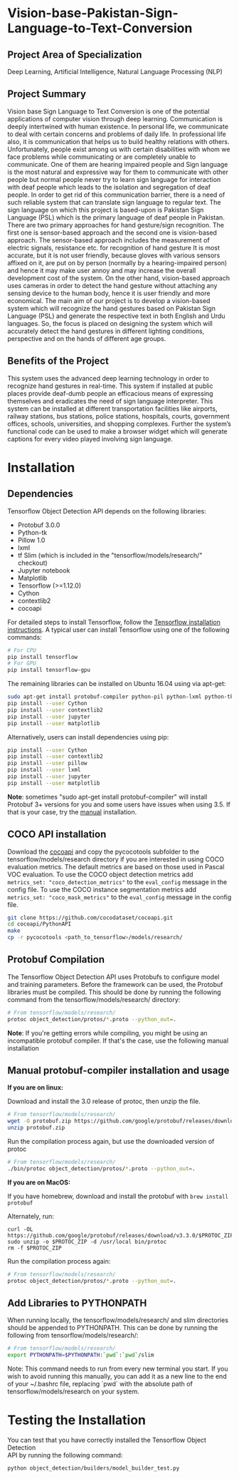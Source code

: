 # Vision-base-Pakistan-Sign-Language-to-Text-Conversion

## Project Area of Specialization
   Deep Learning, Artificial Intelligence, Natural Language Processing (NLP)
## Project Summary
   Vision base Sign Language to Text Conversion is one of the potential applications of
computer vision through deep learning. Communication is deeply intertwined with human existence. In
personal life, we communicate to deal with certain concerns and problems of daily life. In professional life
also, it is communication that helps us to build healthy relations with others. Unfortunately, people exist
among us with certain disabilities with whom we face problems while communicating or are completely
unable to communicate. One of them are hearing impaired people and Sign language is the most natural
and expressive way for them to communicate with other people but normal people never try to learn sign
language for interaction with deaf people which leads to the isolation and segregation of deaf people. In
order to get rid of this communication barrier, there is a need of such reliable system that can translate
sign language to regular text. The sign language on which this project is based-upon is Pakistan Sign
Language (PSL) which is the primary language of deaf people in Pakistan. There are two primary
approaches for hand gesture/sign recognition. The first one is sensor-based approach and the second one
is vision-based approach. The sensor-based approach includes the measurement of electric signals,
resistance etc. for recognition of hand gesture It is most accurate, but it is not user friendly, because gloves
with various sensors affixed on it, are put on by person (normally by a hearing-impaired person) and hence
it may make user annoy and may increase the overall development cost of the system. On the other hand,
vision-based approach uses cameras in order to detect the hand gesture without attaching any sensing
device to the human body, hence it is user friendly and more economical. The main aim of our project is
to develop a vision-based system which will recognize the hand gestures based on Pakistan Sign Language
(PSL) and generate the respective text in both English and Urdu languages. So, the focus is placed on
designing the system which will accurately detect the hand gestures in different lighting conditions,
perspective and on the hands of different age groups.
## Benefits of the Project
   This system uses the advanced deep learning technology in order to recognize hand gestures in real-time. This system if installed at public places provide deaf-dumb people an
efficacious means of expressing themselves and eradicates the need of sign language interpreter. This
system can be installed at different transportation facilities like airports, railway stations, bus stations,
police stations, hospitals, courts, government offices, schools, universities, and shopping complexes.
Further the system’s functional code can be used to make a browser widget which will generate captions
for every video played involving sign language.

# Installation

## Dependencies

Tensorflow Object Detection API depends on the following libraries:

*   Protobuf 3.0.0
*   Python-tk
*   Pillow 1.0
*   lxml
*   tf Slim (which is included in the "tensorflow/models/research/" checkout)
*   Jupyter notebook
*   Matplotlib
*   Tensorflow (>=1.12.0)
*   Cython
*   contextlib2
*   cocoapi

For detailed steps to install Tensorflow, follow the [Tensorflow installation
instructions](https://www.tensorflow.org/install/). A typical user can install
Tensorflow using one of the following commands:

``` bash
# For CPU
pip install tensorflow
# For GPU
pip install tensorflow-gpu
```

The remaining libraries can be installed on Ubuntu 16.04 using via apt-get:

``` bash
sudo apt-get install protobuf-compiler python-pil python-lxml python-tk
pip install --user Cython
pip install --user contextlib2
pip install --user jupyter
pip install --user matplotlib
```

Alternatively, users can install dependencies using pip:

``` bash
pip install --user Cython
pip install --user contextlib2
pip install --user pillow
pip install --user lxml
pip install --user jupyter
pip install --user matplotlib
```

<!-- common_typos_disable -->
**Note**: sometimes "sudo apt-get install protobuf-compiler" will install
Protobuf 3+ versions for you and some users have issues when using 3.5.
If that is your case, try the [manual](#Manual-protobuf-compiler-installation-and-usage) installation.

## COCO API installation

Download the
[cocoapi](https://github.com/cocodataset/cocoapi) and
copy the pycocotools subfolder to the tensorflow/models/research directory if
you are interested in using COCO evaluation metrics. The default metrics are
based on those used in Pascal VOC evaluation. To use the COCO object detection
metrics add `metrics_set: "coco_detection_metrics"` to the `eval_config` message
in the config file. To use the COCO instance segmentation metrics add
`metrics_set: "coco_mask_metrics"` to the `eval_config` message in the config
file.

```bash
git clone https://github.com/cocodataset/cocoapi.git
cd cocoapi/PythonAPI
make
cp -r pycocotools <path_to_tensorflow>/models/research/
```

## Protobuf Compilation

The Tensorflow Object Detection API uses Protobufs to configure model and
training parameters. Before the framework can be used, the Protobuf libraries
must be compiled. This should be done by running the following command from
the tensorflow/models/research/ directory:


``` bash
# From tensorflow/models/research/
protoc object_detection/protos/*.proto --python_out=.
```

**Note**: If you're getting errors while compiling, you might be using an incompatible protobuf compiler. If that's the case, use the following manual installation

## Manual protobuf-compiler installation and usage

**If you are on linux:**

Download and install the 3.0 release of protoc, then unzip the file.

```bash
# From tensorflow/models/research/
wget -O protobuf.zip https://github.com/google/protobuf/releases/download/v3.0.0/protoc-3.0.0-linux-x86_64.zip
unzip protobuf.zip
```

Run the compilation process again, but use the downloaded version of protoc

```bash
# From tensorflow/models/research/
./bin/protoc object_detection/protos/*.proto --python_out=.
```

**If you are on MacOS:**

If you have homebrew, download and install the protobuf with
```brew install protobuf```

Alternately, run:
```PROTOC_ZIP=protoc-3.3.0-osx-x86_64.zip
curl -OL https://github.com/google/protobuf/releases/download/v3.3.0/$PROTOC_ZIP
sudo unzip -o $PROTOC_ZIP -d /usr/local bin/protoc
rm -f $PROTOC_ZIP
```

Run the compilation process again:

``` bash
# From tensorflow/models/research/
protoc object_detection/protos/*.proto --python_out=.
```

## Add Libraries to PYTHONPATH

When running locally, the tensorflow/models/research/ and slim directories
should be appended to PYTHONPATH. This can be done by running the following from
tensorflow/models/research/:


``` bash
# From tensorflow/models/research/
export PYTHONPATH=$PYTHONPATH:`pwd`:`pwd`/slim
```

Note: This command needs to run from every new terminal you start. If you wish
to avoid running this manually, you can add it as a new line to the end of your
~/.bashrc file, replacing \`pwd\` with the absolute path of
tensorflow/models/research on your system.

# Testing the Installation

You can test that you have correctly installed the Tensorflow Object Detection\
API by running the following command:

```bash
python object_detection/builders/model_builder_test.py
```
